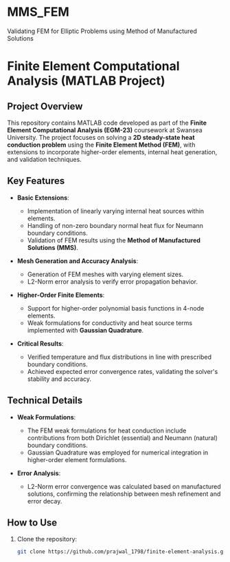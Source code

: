 # MMS_FEM
Validating FEM for Elliptic Problems using Method of Manufactured Solutions

# **Finite Element Computational Analysis (MATLAB Project)**  

## **Project Overview**  
This repository contains MATLAB code developed as part of the **Finite Element Computational Analysis (EGM-23)** coursework at Swansea University. The project focuses on solving a **2D steady-state heat conduction problem** using the **Finite Element Method (FEM)**, with extensions to incorporate higher-order elements, internal heat generation, and validation techniques.  

## **Key Features**  
- **Basic Extensions**:  
  - Implementation of linearly varying internal heat sources within elements.  
  - Handling of non-zero boundary normal heat flux for Neumann boundary conditions.  
  - Validation of FEM results using the **Method of Manufactured Solutions (MMS)**.  

- **Mesh Generation and Accuracy Analysis**:  
  - Generation of FEM meshes with varying element sizes.  
  - L2-Norm error analysis to verify error propagation behavior.  

- **Higher-Order Finite Elements**:  
  - Support for higher-order polynomial basis functions in 4-node elements.  
  - Weak formulations for conductivity and heat source terms implemented with **Gaussian Quadrature**.  

- **Critical Results**:  
  - Verified temperature and flux distributions in line with prescribed boundary conditions.  
  - Achieved expected error convergence rates, validating the solver's stability and accuracy.  

## **Technical Details**  
- **Weak Formulations**:  
  - The FEM weak formulations for heat conduction include contributions from both Dirichlet (essential) and Neumann (natural) boundary conditions.  
  - Gaussian Quadrature was employed for numerical integration in higher-order element formulations.  

- **Error Analysis**:  
  - L2-Norm error convergence was calculated based on manufactured solutions, confirming the relationship between mesh refinement and error decay.  

## **How to Use**  
1. Clone the repository:  
   ```bash
   git clone https://github.com/prajwal_1798/finite-element-analysis.git
   


